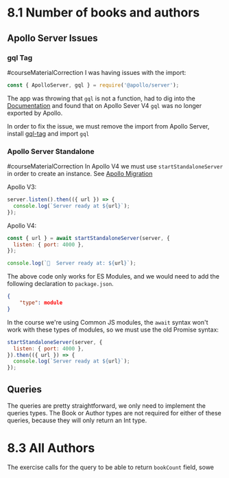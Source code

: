# 8.1 Number of books and authors

## Apollo Server Issues

### gql Tag

#courseMaterialCorrection
 I was having issues with the import: 
```js
const { ApolloServer, gql } = require('@apollo/server');
```

The app was throwing that `gql` is not a function, had to dig into the [Documentation](https://www.apollographql.com/docs/apollo-server/migration/#gql-graphql-tag) and found that on Apollo Sever V4 `gql` was no longer exported by Apollo.

In order to fix the issue, we must remove the import from Apollo Server, install [gql-tag](https://www.npmjs.com/package/graphql-tag) and import `gql`

### Apollo Server Standalone

#courseMaterialCorrection 
In Apollo V4 we must use `startStandaloneServer` in order to create an instance. See [Apollo Migration](https://www.apollographql.com/docs/apollo-server/migration/#migrate-from-apollo-server)

Apollo V3:

```js
server.listen().then(({ url }) => {
  console.log(`Server ready at ${url}`);
});
```

Apollo V4:

```js
const { url } = await startStandaloneServer(server, {
  listen: { port: 4000 },
});

console.log(`🚀  Server ready at: ${url}`);
```

The above code only works for ES Modules, and we would need to add the following declaration to `package.json`. 

```json
{
	"type": module
}
```

In the course we're using Common JS modules, the `await` syntax won't work with these types of modules, so we must use the old Promise syntax:

```js
startStandaloneServer(server, {
  listen: { port: 4000 },
}).then(({ url }) => {
  console.log(`Server ready at ${url}`);
});
```

## Queries

The queries are pretty straightforward, we only need to implement the queries types. The Book or Author types are not required for either of these queries, because they will only return an Int type.

# 8.3 All Authors

The exercise calls for the query to be able to return `bookCount` field, sowe